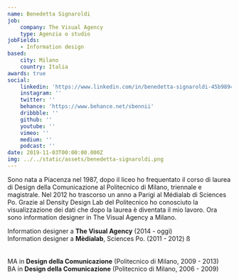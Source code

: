 ```yaml
---
name: Benedetta Signaroldi
job:
    company: The Visual Agency
    type: Agenzia o studio
jobFields:
    - Information design
based:
    city: Milano
    country: Italia
awards: true
social:
    linkedin: 'https://www.linkedin.com/in/benedetta-signaroldi-45b98942/'
    instagram: ''
    twitter: ''
    behance: 'https://www.behance.net/sbennii'
    dribbble: ''
    github: ''
    youtube: ''
    vimeo: ''
    medium: ''
    podcast: ''
date: 2019-11-03T00:00:00.000Z
img: ../../static/assets/benedetta-signaroldi.png
---
```


Sono nata a Piacenza nel 1987, dopo il liceo ho frequentato il corso di laurea di Design della Comunicazione al Politecnico di Milano, triennale e magistrale. Nel 2012 ho trascorso un anno a Parigi al Médialab di Sciences Po. Grazie al Density Design Lab del Politecnico ho conosciuto la visualizzazione dei dati che dopo la laurea è diventata il mio lavoro. Ora sono information designer in The Visual Agency a Milano.

Information designer a **The Visual Agency** (2014 - oggi)  
Information designer a **Mèdialab**, Sciences Po. (2011 - 2012) ß<br/><br/>  
MA in **Design della Comunicazione** (Politecnico di Milano, 2009 - 2013)  
BA in **Design della Comunicazione** (Politecnico di Milano, 2006 - 2009)<br/><br/>
